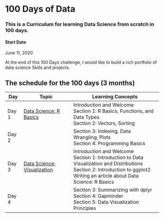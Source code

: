 # 100 Days of  Data
### This is a Curriculum for learning Data Science from scratch in 100 days.

#### Start Date
June 11, 2020

At the end of this 100 Days challenge, I would like to build a rich portfolio of data science Skills and projects.

## The schedule for the 100 days (3 months)

Day        | Topic      | Learning Concepts |
------------- | ------------- | --------------- | 
Day 1 | [Data Science: R Basics](https://www.edx.org/course/data-science-r-basics) |Introduction and Welcome  </br> Section 1: R Basics, Functions, and Data Types  </br> Section 2: Vectors, Sorting | 
Day 2 | |Section 3: Indexing, Data Wrangling, Plots  </br> Section 4: Programming Basics| 
Day 3 | [Data Science: Visualization](https://www.edx.org/course/data-science-visualization) |Introduction and Welcome  </br> Section 1: Introduction to Data Visualization and Distributions  </br> Section 2: Introduction to ggplot2 </br> Writing an article about Data Science: R Basics | 
Day 4 | | Section 3: Summarizing with dplyr  </br> Section 4: Gapminder </br> Section 5: Data Visualization Principles </br> | 


